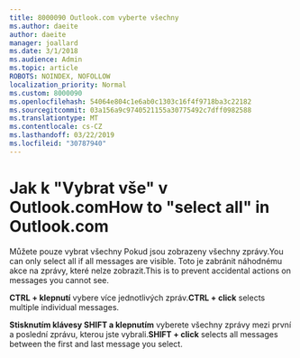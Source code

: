 ```yaml
---
title: 8000090 Outlook.com vyberte všechny
ms.author: daeite
author: daeite
manager: joallard
ms.date: 3/1/2018
ms.audience: Admin
ms.topic: article
ROBOTS: NOINDEX, NOFOLLOW
localization_priority: Normal
ms.custom: 8000090
ms.openlocfilehash: 54064e804c1e6ab0c1303c16f4f9718ba3c22182
ms.sourcegitcommit: 03a156a9c9740521155a30775492c7dff0982588
ms.translationtype: MT
ms.contentlocale: cs-CZ
ms.lasthandoff: 03/22/2019
ms.locfileid: "30787940"
---
```

# <a name="how-to-select-all-in-outlookcom"></a><span data-ttu-id="88cd5-102">Jak k "Vybrat vše" v Outlook.com</span><span class="sxs-lookup"><span data-stu-id="88cd5-102">How to "select all" in Outlook.com</span></span>

<span data-ttu-id="88cd5-103">Můžete pouze vybrat všechny Pokud jsou zobrazeny všechny zprávy.</span><span class="sxs-lookup"><span data-stu-id="88cd5-103">You can only select all if all messages are visible.</span></span> <span data-ttu-id="88cd5-104">Toto je zabránit náhodnému akce na zprávy, které nelze zobrazit.</span><span class="sxs-lookup"><span data-stu-id="88cd5-104">This is to prevent accidental actions on messages you cannot see.</span></span>

<span data-ttu-id="88cd5-105">**CTRL + klepnutí** vybere více jednotlivých zpráv.</span><span class="sxs-lookup"><span data-stu-id="88cd5-105">**CTRL + click** selects multiple individual messages.</span></span>

<span data-ttu-id="88cd5-106">**Stisknutím klávesy SHIFT a klepnutím** vyberete všechny zprávy mezi první a poslední zprávu, kterou jste vybrali.</span><span class="sxs-lookup"><span data-stu-id="88cd5-106">**SHIFT + click** selects all messages between the first and last message you select.</span></span>